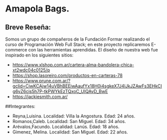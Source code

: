 # Amapola Bags.

## Breve Reseña:
Somos un grupo de compañeros de la Fundación Formar realizando el curso de Programación Web Full Stack; en este proyecto replicaremos E-commerce con las herramientas aprendidas. 
 El diseño de nuestra web fue inspirado en los siguientes sitios: 
 - https://www.xlshop.com.ar/cartera-alma-bandolera-chica-xt2wdc04c0125/p
 - https://shop.lasoreiro.com/productos-en-carteras-78
 - https://www.prune.com.ar/?gclid=CjwKCAjw14uVBhBEEiwAaufYx18H0i4sgkeX7J4lJkJZAwFs3EHkCIg6vZ6cis5h7P-tkPWYkEzTQxoC_UIQAvD_BwE
 - https://jackiesmith.com.ar/


##Integrantes: 
- Reyna,Luisina. Localidad: Villa la Angostura. Edad: 24 años. 
- Romanos,Caleb. Localidad: San Miguel. Edad: 34 años.
- Arévalos,Facundo. Localidad: Lanús. Edad: 18 años.
- Gimenez, Melina. Localidad: San Miguel. Edad: 22 años.
